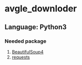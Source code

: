 # avgle_downloder
## Language: Python3
### Needed package
1. [BeautifulSoup4](https://www.crummy.com/software/BeautifulSoup/bs4/doc/) <br>
2. [requests](http://docs.python-requests.org/en/master) <br>
